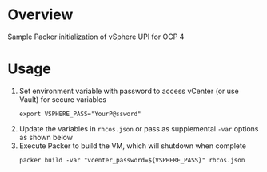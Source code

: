 # Overview 

Sample Packer initialization of vSphere UPI for OCP 4

# Usage

  1. Set environment variable with password to access vCenter (or use Vault) for secure variables
     ````
     export VSPHERE_PASS="YourP@ssword"
     ````
  2. Update the variables in `rhcos.json` or pass as supplemental `-var` options as shown below
  3. Execute Packer to build the VM, which will shutdown when complete
     ```
     packer build -var "vcenter_password=${VSPHERE_PASS}" rhcos.json
     ``` 
  
